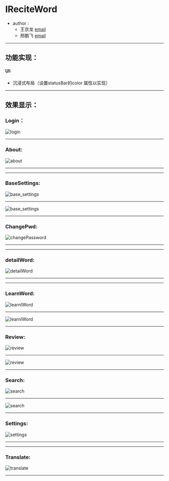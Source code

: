 
# IReciteWord

- author :
    - 王京龙  [email](1179315470@qq.com)
    - 邢鹏飞 [email](1246389103@qq.com)



---



## 功能实现：

#### UI:  	

- 沉浸式布局（设置statusBar的color 属性以实现） 

  

---



## 效果显示：

### Login：

![login](./result_pic/login.png)



---

### About:

![about](./result_pic/about.png)

---

---

###  BaseSettings:

![base_settings](./result_pic/base_settings.png)

---

![base_settings](./result_pic/base_setting-save.png)

---

### ChangePwd:

![changePassword](./result_pic/changePwd.png)

---

---

### detailWord:

![detailWord](./result_pic/detailWord.png)

---

---

### LearnWord:

![learnlWord](./result_pic/learnWord.png)

---

![learnlWord](./result_pic/learnWord_after.png)

---

### Review:

![review](./result_pic/review_all.png)

---
![review](./result_pic/reviewWord.png)

---

### Search:

![search](./result_pic/search_1.png)

---

![search](./result_pic/search_input.png)

---


### Settings:

![settings](./result_pic/settings.png)

---

---

### Translate:

![translate](./result_pic/translate.png)

---